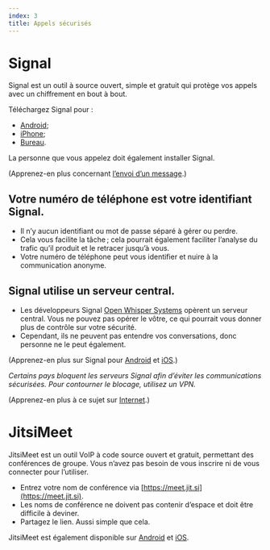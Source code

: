 ```yaml
---
index: 3
title: Appels sécurisés
---
```

# Signal

Signal est un outil à source ouvert, simple et gratuit qui protège vos appels avec un chiffrement en bout à bout.

Téléchargez Signal pour :

*   [Android](https://play.google.com/store/apps/details?id=org.thoughtcrime.securesms); 
*   [iPhone](https://itunes.apple.com/ie/app/signal-private-messenger/id874139669); 
*   [Bureau](https://signal.org/download/). 

La personne que vous appelez doit également installer Signal.

(Apprenez-en plus concernant [l’envoi d’un message](umbrella://communications/sending-a-message).)

## Votre numéro de téléphone est votre identifiant Signal.

*   Il n’y aucun identifiant ou mot de passe séparé à gérer ou perdre.
*   Cela vous facilite la tâche ; cela pourrait également faciliter l’analyse du trafic qu’il produit et le retracer jusqu’à vous.
*   Votre numéro de téléphone peut vous identifier et nuire à la communication anonyme.

## Signal utilise un serveur central.

*   Les développeurs Signal [Open Whisper Systems](https://signal.org/about/) opèrent un serveur central. Vous ne pouvez pas opérer le vôtre, ce qui pourrait vous donner plus de contrôle sur votre sécurité.
*   Cependant, ils ne peuvent pas entendre vos conversations, donc personne ne le peut également.

(Apprenez-en plus sur Signal pour [Android](umbrella://tools/messaging/s_signal-for-android.md) et [iOS](umbrella://tools/messaging/s_signal-for-ios.md).)

*Certains pays bloquent les serveurs Signal afin d’éviter les communications sécurisées. Pour contourner le blocage, utilisez un VPN.*

(Apprenez-en plus à ce sujet sur [Internet](umbrella://communications/the-internet/beginner).)

# JitsiMeet

JitsiMeet est un outil VoIP à code source ouvert et gratuit, permettant des conférences de groupe. Vous n’avez pas besoin de vous inscrire ni de vous connecter pour l’utiliser.

*   Entrez votre nom de conférence via [https://meet.jit.si](https://meet.jit.si). 
*   Les noms de conférence ne doivent pas contenir d’espace et doit être difficile à deviner.
*   Partagez le lien. Aussi simple que cela.

JitsiMeet est également disponible sur [Android](https://play.google.com/store/apps/details?id=org.jitsi.meet) et [iOS](https://itunes.apple.com/us/app/jitsi-meet/id1165103905).
